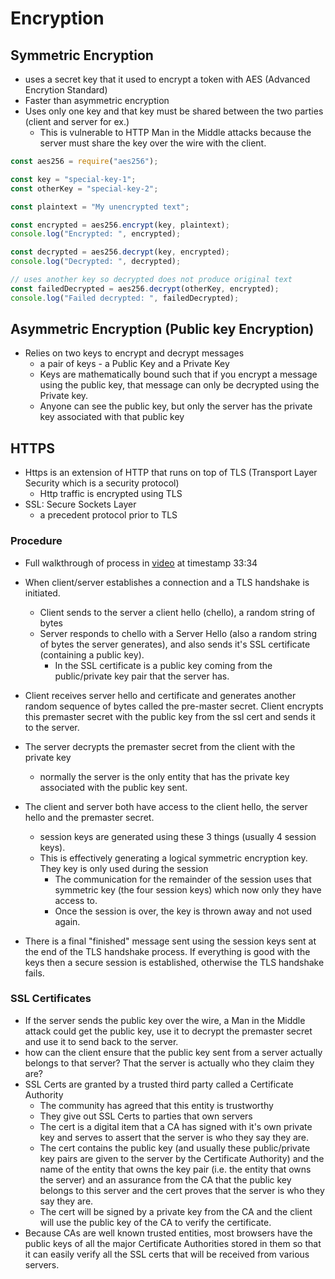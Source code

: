 # Encryption

## Symmetric Encryption

- uses a secret key that it used to encrypt a token with AES (Advanced Encrytion Standard)
- Faster than asymmetric encryption
- Uses only one key and that key must be shared between the two parties (client and server for ex.)
  - This is vulnerable to HTTP Man in the Middle attacks because the server must share the key over the wire with the client.

```javascript
const aes256 = require("aes256");

const key = "special-key-1";
const otherKey = "special-key-2";

const plaintext = "My unencrypted text";

const encrypted = aes256.encrypt(key, plaintext);
console.log("Encrypted: ", encrypted);

const decrypted = aes256.decrypt(key, encrypted);
console.log("Decrypted: ", decrypted);

// uses another key so decrypted does not produce original text
const failedDecrypted = aes256.decrypt(otherKey, encrypted);
console.log("Failed decrypted: ", failedDecrypted);
```

## Asymmetric Encryption (Public key Encryption)

- Relies on two keys to encrypt and decrypt messages
  - a pair of keys - a Public Key and a Private Key
  - Keys are mathematically bound such that if you encrypt a message using the public key, that message can only be decrypted using the Private key.
  - Anyone can see the public key, but only the server has the private key associated with that public key

## HTTPS

- Https is an extension of HTTP that runs on top of TLS (Transport Layer Security which is a security protocol)
  - Http traffic is encrypted using TLS
- SSL: Secure Sockets Layer
  - a precedent protocol prior to TLS

### Procedure

- Full walkthrough of process in [video](https://www.algoexpert.io/systems/fundamentals/security-and-https) at timestamp 33:34

- When client/server establishes a connection and a TLS handshake is initiated.
  - Client sends to the server a client hello (chello), a random string of bytes
  - Server responds to chello with a Server Hello (also a random string of bytes the server generates), and also sends it's SSL certificate (containing a public key).
    - In the SSL certificate is a public key coming from the public/private key pair that the server has.
- Client receives server hello and certificate and generates another random sequence of bytes called the pre-master secret. Client encrypts this premaster secret with the public key from the ssl cert and sends it to the server.
- The server decrypts the premaster secret from the client with the private key
  - normally the server is the only entity that has the private key associated with the public key sent.
- The client and server both have access to the client hello, the server hello and the premaster secret.
  - session keys are generated using these 3 things (usually 4 session keys).
  - This is effectively generating a logical symmetric encryption key. They key is only used during the session
    - The communication for the remainder of the session uses that symmetric key (the four session keys) which now only they have access to.
    - Once the session is over, the key is thrown away and not used again.
- There is a final "finished" message sent using the session keys sent at the end of the TLS handshake process. If everything is good with the keys then a secure session is established, otherwise the TLS handshake fails.

### SSL Certificates

- If the server sends the public key over the wire, a Man in the Middle attack could get the public key, use it to decrypt the premaster secret and use it to send back to the server.
- how can the client ensure that the public key sent from a server actually belongs to that server? That the server is actually who they claim they are?
- SSL Certs are granted by a trusted third party called a Certificate Authority
  - The community has agreed that this entity is trustworthy
  - They give out SSL Certs to parties that own servers
  - The cert is a digital item that a CA has signed with it's own private key and serves to assert that the server is who they say they are.
  - The cert contains the public key (and usually these public/private key pairs are given to the server by the Certificate Authority) and the name of the entity that owns the key pair (i.e. the entity that owns the server) and an assurance from the CA that the public key belongs to this server and the cert proves that the server is who they say they are.
  - The cert will be signed by a private key from the CA and the client will use the public key of the CA to verify the certificate.
- Because CAs are well known trusted entities, most browsers have the public keys of all the major Certificate Authorities stored in them so that it can easily verify all the SSL certs that will be received from various servers.
